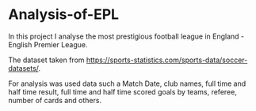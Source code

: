 # Analysis-of-EPL
In this project I analyse the most prestigious football league in England - English Premier League.

The dataset taken from https://sports-statistics.com/sports-data/soccer-datasets/.

For analysis was used data such a Match Date, club names, full time and half time result, full time and half time scored goals by teams, referee, number of cards and others.

